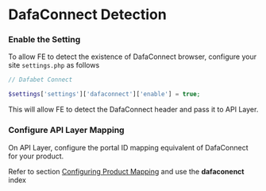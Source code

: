 # DafaConnect Detection

### Enable the Setting

To allow FE to detect the existence of DafaConnect browser, configure
your site `settings.php` as follows

```php
// Dafabet Connect

$settings['settings']['dafaconnect']['enable'] = true;
```

This will allow FE to detect the DafaConnect header and pass it to API Layer.

### Configure API Layer Mapping

On API Layer, configure the portal ID mapping equivalent of DafaConnect for your product.

Refer to section [Configuring Product Mapping](https://gitlab.ph.esl-asia.com/CMS/cms-api/blob/working/docs/product-mappings.md)
and use the **dafaconenct** index

